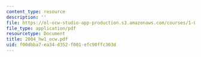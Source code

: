 ```yaml
---
content_type: resource
description: ''
file: https://ol-ocw-studio-app-production.s3.amazonaws.com/courses/1-054-mechanics-and-design-of-concrete-structures-spring-2004/f00dbba7ea34d352f001efc90ffc303d_2004_hw1_ocw.pdf
file_type: application/pdf
resourcetype: Document
title: 2004_hw1_ocw.pdf
uid: f00dbba7-ea34-d352-f001-efc90ffc303d
---
```

